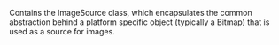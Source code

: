 Contains the ImageSource class, which encapsulates the common abstraction behind a platform specific object (typically a Bitmap) that is used as a source for images.
